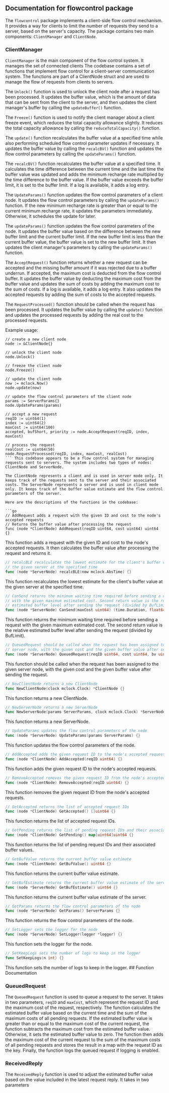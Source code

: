 ## Documentation for flowcontrol package

The `flowcontrol` package implements a client-side flow control mechanism. It provides a way for clients to limit the number of requests they send to a server, based on the server's capacity. The package contains two main components: `ClientManager` and `ClientNode`.

### ClientManager

`ClientManager` is the main component of the flow control system. It manages the set of connected clients The codebase contains a set of functions that implement flow control for a client-server communication system. The functions are part of a ClientNode struct and are used to manage the flow of requests from clients to servers. 

The `Unlock()` function is used to unlock the client node after a request has been processed. It updates the buffer value, which is the amount of data that can be sent from the client to the server, and then updates the client manager's buffer by calling the `updateBuffer()` function.

The `Freeze()` function is used to notify the client manager about a client freeze event, which reduces the total capacity allowance slightly. It reduces the total capacity allowance by calling the `reduceTotalCapacity()` function.

The `update()` function recalculates the buffer value at a specified time while also performing scheduled flow control parameter updates if necessary. It updates the buffer value by calling the `recalcBV()` function and updates the flow control parameters by calling the `updateParams()` function.

The `recalcBV()` function recalculates the buffer value at a specified time. It calculates the time difference between the current time and the last time the buffer value was updated and adds the minimum recharge rate multiplied by the time difference to the buffer value. If the buffer value exceeds the buffer limit, it is set to the buffer limit. If a log is available, it adds a log entry.

The `UpdateParams()` function updates the flow control parameters of a client node. It updates the flow control parameters by calling the `updateParams()` function. If the new minimum recharge rate is greater than or equal to the current minimum recharge rate, it updates the parameters immediately. Otherwise, it schedules the update for later.

The `updateParams()` function updates the flow control parameters of the node. It updates the buffer value based on the difference between the new buffer limit and the current buffer limit. If the new buffer limit is less than the current buffer value, the buffer value is set to the new buffer limit. It then updates the client manager's parameters by calling the `updateParams()` function.

The `AcceptRequest()` function returns whether a new request can be accepted and the missing buffer amount if it was rejected due to a buffer underrun. If accepted, the maximum cost is deducted from the flow control buffer. It updates the buffer value by deducting the maximum cost from the buffer value and updates the sum of costs by adding the maximum cost to the sum of costs. If a log is available, it adds a log entry. It also updates the accepted requests by adding the sum of costs to the accepted requests.

The `RequestProcessed()` function should be called when the request has been processed. It updates the buffer value by calling the `update()` function and updates the processed requests by adding the real cost to the processed requests.

Example usage:

```
// create a new client node
node := &ClientNode{}

// unlock the client node
node.Unlock()

// freeze the client node
node.Freeze()

// update the client node
now := mclock.Now()
node.update(now)

// update the flow control parameters of the client node
params := ServerParams{}
node.UpdateParams(params)

// accept a new request
reqID := uint64(1)
index := uint64(2)
maxCost := uint64(100)
accepted, bufShort, priority := node.AcceptRequest(reqID, index, maxCost)

// process the request
realCost := uint64(50)
node.RequestProcessed(reqID, index, maxCost, realCost)
``` This codebase appears to be a flow control system for managing requests sent to servers. The system includes two types of nodes: ClientNode and ServerNode. 

The ClientNode represents a client and is used in server mode only. It keeps track of the requests sent to the server and their associated costs. The ServerNode represents a server and is used in client mode only. It keeps track of the buffer value estimate and the flow control parameters of the server.

Here are the descriptions of the functions in the codebase:

```go
// AddRequest adds a request with the given ID and cost to the node's accepted requests
// Returns the buffer value after processing the request
func (node *ClientNode) AddRequest(reqID uint64, cost uint64) uint64 {}
```
This function adds a request with the given ID and cost to the node's accepted requests. It then calculates the buffer value after processing the request and returns it.

```go
// recalcBLE recalculates the lowest estimate for the client's buffer value at
// the given server at the specified time
func (node *ServerNode) recalcBLE(now mclock.AbsTime) {}
```
This function recalculates the lowest estimate for the client's buffer value at the given server at the specified time.

```go
// CanSend returns the minimum waiting time required before sending a request
// with the given maximum estimated cost. Second return value is the relative
// estimated buffer level after sending the request (divided by BufLimit).
func (node *ServerNode) CanSend(maxCost uint64) (time.Duration, float64) {}
```
This function returns the minimum waiting time required before sending a request with the given maximum estimated cost. The second return value is the relative estimated buffer level after sending the request (divided by BufLimit).

```go
// QueuedRequest should be called when the request has been assigned to the given
// server node, with the given cost and the given buffer value after sending the request
func (node *ServerNode) QueuedRequest(reqID uint64, cost uint64, bv uint64) {}
```
This function should be called when the request has been assigned to the given server node, with the given cost and the given buffer value after sending the request.

```go
// NewClientNode returns a new ClientNode
func NewClientNode(clock mclock.Clock) *ClientNode {}
```
This function returns a new ClientNode.

```go
// NewServerNode returns a new ServerNode
func NewServerNode(params ServerParams, clock mclock.Clock) *ServerNode {}
```
This function returns a new ServerNode.

```go
// UpdateParams updates the flow control parameters of the node
func (node *ServerNode) UpdateParams(params ServerParams) {}
```
This function updates the flow control parameters of the node.

```go
// AddAccepted adds the given request ID to the node's accepted requests
func (node *ClientNode) AddAccepted(reqID uint64) {}
```
This function adds the given request ID to the node's accepted requests.

```go
// RemoveAccepted removes the given request ID from the node's accepted requests
func (node *ClientNode) RemoveAccepted(reqID uint64) {}
```
This function removes the given request ID from the node's accepted requests.

```go
// GetAccepted returns the list of accepted request IDs
func (node *ClientNode) GetAccepted() []uint64 {}
```
This function returns the list of accepted request IDs.

```go
// GetPending returns the list of pending request IDs and their associated buffer values
func (node *ClientNode) GetPending() map[uint64]uint64 {}
```
This function returns the list of pending request IDs and their associated buffer values.

```go
// GetBufValue returns the current buffer value estimate
func (node *ClientNode) GetBufValue() uint64 {}
```
This function returns the current buffer value estimate.

```go
// GetBufEstimate returns the current buffer value estimate of the server
func (node *ServerNode) GetBufEstimate() uint64 {}
```
This function returns the current buffer value estimate of the server.

```go
// GetParams returns the flow control parameters of the node
func (node *ServerNode) GetParams() ServerParams {}
```
This function returns the flow control parameters of the node.

```go
// SetLogger sets the logger for the node
func (node *ServerNode) SetLogger(logger *logger) {}
```
This function sets the logger for the node.

```go
// SetKeepLogs sets the number of logs to keep in the logger
func SetKeepLogs(n int) {}
```
This function sets the number of logs to keep in the logger. ## Function Documentation

### QueuedRequest

The `QueuedRequest` function is used to queue a request to the server. It takes in two parameters, `reqID` and `maxCost`, which represent the request ID and the maximum cost of the request, respectively. The function calculates the estimated buffer value based on the current time and the sum of the maximum costs of all pending requests. If the estimated buffer value is greater than or equal to the maximum cost of the current request, the function subtracts the maximum cost from the estimated buffer value. Otherwise, it sets the estimated buffer value to zero. The function then adds the maximum cost of the current request to the sum of the maximum costs of all pending requests and stores the result in a map with the request ID as the key. Finally, the function logs the queued request if logging is enabled.

### ReceivedReply

The `ReceivedReply` function is used to adjust the estimated buffer value based on the value included in the latest request reply. It takes in two parameters
